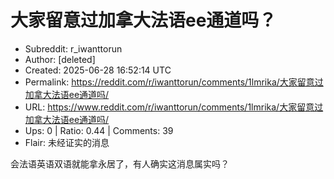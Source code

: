 # 大家留意过加拿大法语ee通道吗？

- Subreddit: r_iwanttorun
- Author: [deleted]
- Created: 2025-06-28 16:52:14 UTC
- Permalink: https://reddit.com/r/iwanttorun/comments/1lmrika/大家留意过加拿大法语ee通道吗/
- URL: https://www.reddit.com/r/iwanttorun/comments/1lmrika/大家留意过加拿大法语ee通道吗/
- Ups: 0 | Ratio: 0.44 | Comments: 39
- Flair: 未经证实的消息


会法语英语双语就能拿永居了，有人确实这消息属实吗？

